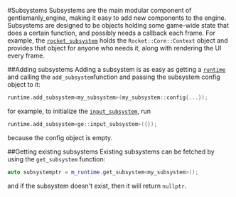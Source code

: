 #Subsystems
Subsystems are the main modular component of gentlemanly_engine, making it easy to add new components to the engine. Subsystems are designed to be objects holding some game-wide state that does a certain function, and possibly needs a callback each frame. For example, the [`rocket_subsystem`](https://gentlemans.github.io/gentlemanly_engine/structge_1_1rocket__subsystem.html) holds the `Rocket::Core::Context` object and provides that object for anyone who needs it, along with rendering  the UI every frame.

##Adding subsystems
Adding a subsystem is as easy as getting a [`runtime`](https://gentlemans.github.io/gentlemanly_engine/structge_1_1runtime.html) and calling the `add_subsystem`function and passing the subsystem config object to it:
```C++
runtime.add_subsystem<my_subsystem>(my_subsystem::config{...});
```
for example, to initialize the [`input_subsystem`](https://gentlemans.github.io/gentlemanly_engine/structge_1_1input__subsystem.html), run
```C++
runtime.add_subsystem<ge::input_subsystem>({});
```
because the config object is empty.

##Getting existing subsystems
Existing subsystems can be fetched by using the `get_subsystem` function:
```C++
auto subsystemptr = m_runtime.get_subsystem<my_subsystem>();
```
and if the subsystem doesn't exist, then it will return `nullptr`. 